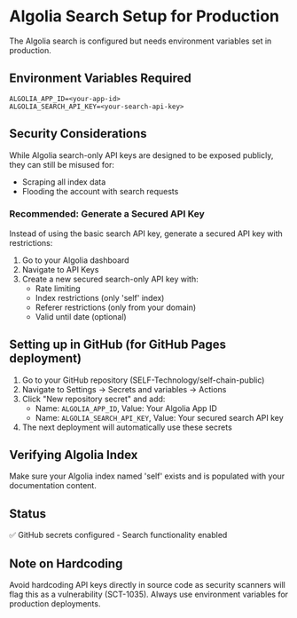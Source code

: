 # Algolia Search Setup for Production

The Algolia search is configured but needs environment variables set in production.

## Environment Variables Required

```
ALGOLIA_APP_ID=<your-app-id>
ALGOLIA_SEARCH_API_KEY=<your-search-api-key>
```

## Security Considerations

While Algolia search-only API keys are designed to be exposed publicly, they can still be misused for:
- Scraping all index data
- Flooding the account with search requests

### Recommended: Generate a Secured API Key

Instead of using the basic search API key, generate a secured API key with restrictions:

1. Go to your Algolia dashboard
2. Navigate to API Keys
3. Create a new secured search-only API key with:
   - Rate limiting
   - Index restrictions (only 'self' index)
   - Referer restrictions (only from your domain)
   - Valid until date (optional)

## Setting up in GitHub (for GitHub Pages deployment)

1. Go to your GitHub repository (SELF-Technology/self-chain-public)
2. Navigate to Settings → Secrets and variables → Actions
3. Click "New repository secret" and add:
   - Name: `ALGOLIA_APP_ID`, Value: Your Algolia App ID
   - Name: `ALGOLIA_SEARCH_API_KEY`, Value: Your secured search API key
4. The next deployment will automatically use these secrets

## Verifying Algolia Index

Make sure your Algolia index named 'self' exists and is populated with your documentation content.

## Status

✅ GitHub secrets configured - Search functionality enabled

## Note on Hardcoding

Avoid hardcoding API keys directly in source code as security scanners will flag this as a vulnerability (SCT-1035). Always use environment variables for production deployments.